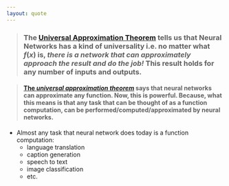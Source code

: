 ```yaml
---
layout: quote
---
```


> ### The [**Universal Approximation Theorem**][1] tells us that Neural Networks has a kind of universality i.e. no matter what $f(x)$ is, ***there is a network that can approximately approach the result and do the job!*** This result holds for any number of inputs and outputs.

<div class="mt-8"></div>

> #### [The ***universal approximation theorem***][2] says that **neural networks can approximate any function**. Now, this is powerful. Because, what this means is that **any task** that can be thought of as a function computation, can be performed/computed/**approximated** by neural networks.

* Almost any task that neural network does today is a function computation:
  * language translation
  * caption generation
  * speech to text
  * image classification
  * etc.

[1]: https://towardsdatascience.com/neural-networks-and-the-universal-approximation-theorem-8a389a33d30a
[2]: https://www.analyticsvidhya.com/blog/2021/06/beginners-guide-to-universal-approximation-theorem/

